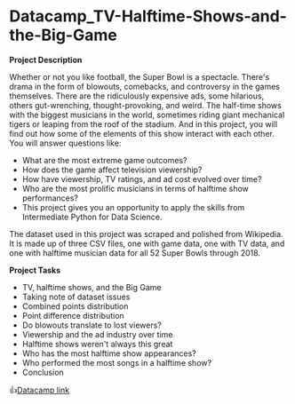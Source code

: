 # Datacamp_TV-Halftime-Shows-and-the-Big-Game

__Project Description__

Whether or not you like football, the Super Bowl is a spectacle. There's drama in the form of blowouts, comebacks, and controversy in the games themselves. There are the ridiculously expensive ads, some hilarious, others gut-wrenching, thought-provoking, and weird. The half-time shows with the biggest musicians in the world, sometimes riding giant mechanical tigers or leaping from the roof of the stadium. And in this project, you will find out how some of the elements of this show interact with each other. You will answer questions like:

- What are the most extreme game outcomes?
- How does the game affect television viewership?
- How have viewership, TV ratings, and ad cost evolved over time?
- Who are the most prolific musicians in terms of halftime show performances?
- This project gives you an opportunity to apply the skills from Intermediate Python for Data Science.

The dataset used in this project was scraped and polished from Wikipedia. It is made up of three CSV files, one with game data, one with TV data, and one with halftime musician data for all 52 Super Bowls through 2018.

__Project Tasks__
- TV, halftime shows, and the Big Game
- Taking note of dataset issues
- Combined points distribution
- Point difference distribution
- Do blowouts translate to lost viewers?
- Viewership and the ad industry over time
- Halftime shows weren't always this great
- Who has the most halftime show appearances?
- Who performed the most songs in a halftime show?
- Conclusion

:+1:[Datacamp link](https://www.datacamp.com/projects/684) 
